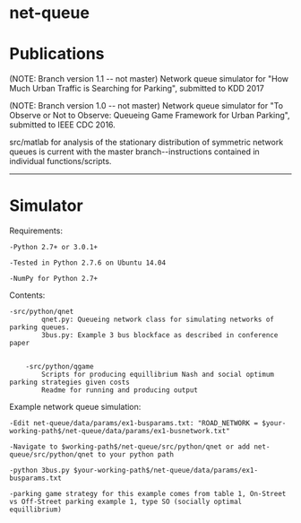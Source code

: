 # net-queue

# Publications
(NOTE: Branch version 1.1 -- not master) Network queue simulator for "How Much Urban Traffic is Searching for Parking", submitted to KDD 2017

(NOTE: Branch version 1.0 -- not master) Network queue simulator for "To Observe or Not to Observe: Queueing Game Framework for Urban Parking", submitted to IEEE CDC 2016.

src/matlab for analysis of the stationary distribution of symmetric network queues is current with the master branch--instructions contained in individual functions/scripts.

-------------------------------------------------------------------------------------------------------------------------------
# Simulator

Requirements:
	
	-Python 2.7+ or 3.0.1+
	
	-Tested in Python 2.7.6 on Ubuntu 14.04
	
	-NumPy for Python 2.7+

Contents:
	
	-src/python/qnet
    		qnet.py: Queueing network class for simulating networks of parking queues.
    		3bus.py: Example 3 bus blockface as described in conference paper
    		
    		
    	-src/python/qgame
    		Scripts for producing equillibrium Nash and social optimum parking strategies given costs
    		Readme for running and producing output
    		
Example network queue simulation:

	-Edit net-queue/data/params/ex1-busparams.txt: "ROAD_NETWORK = $your-working-path$/net-queue/data/params/ex1-busnetwork.txt"
	
	-Navigate to $working-path$/net-queue/src/python/qnet or add net-queue/src/python/qnet to your python path
	
	-python 3bus.py $your-working-path$/net-queue/data/params/ex1-busparams.txt
	
	-parking game strategy for this example comes from table 1, On-Street vs Off-Street parking example 1, type SO (socially optimal equillibrium)
